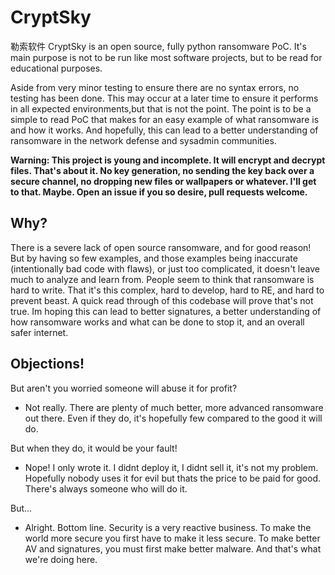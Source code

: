 # CryptSky
勒索软件
CryptSky is an open source, fully python ransomware PoC. It's main purpose is
not to be run like most software projects, but to be read for educational
purposes.

Aside from very minor testing to ensure there are no syntax errors, no testing
has been done. This may occur at a later time to ensure it performs in all
expected environments,but that is not the point. The point is to be a simple
to read PoC that makes for an easy example of what ransomware is and how it
works. And hopefully, this can lead to a better understanding of ransomware in 
the network defense and sysadmin communities.

**Warning: This project is young and incomplete. It will encrypt and decrypt
files. That's about it. No key generation, no sending the key back over a
secure channel, no dropping new files or wallpapers or whatever. I'll get to
that. Maybe. Open an issue if you so desire, pull requests welcome.**

## Why?

There is a severe lack of open source ransomware, and for good reason! But by
having so few examples, and those examples being inaccurate (intentionally bad
code with flaws), or just too complicated, it doesn't leave much to analyze
and learn from. People seem to think that ransomware is hard to write. That
it's this complex, hard to develop, hard to RE, and hard to prevent beast. A
quick read through of this codebase will prove that's not true. Im hoping this
can lead to better signatures, a better understanding of how ransomware works
and what can be done to stop it, and an overall safer internet.

## Objections!

But aren't you worried someone will abuse it for profit?

- Not really. There are plenty of much better, more advanced ransomware out there.
 Even if they do, it's hopefully few compared to the good it will do.

But when they do, it would be your fault!

- Nope! I only wrote it. I didnt deploy it, I didnt sell it, it's not my
problem. Hopefully nobody uses it for evil but thats the price to be paid for
good. There's always someone who will do it.

But...

- Alright. Bottom line. Security is a very reactive business. To make the
world more secure you first have to make it less secure. To make better AV and
signatures, you must first make better malware. And that's what we're doing
here.
